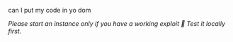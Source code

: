 can I put my code in yo dom

_Please start an instance only if you have a working exploit 🙏 Test it locally first._
